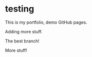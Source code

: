 # testing
This is my portfolio, demo GitHub pages.

Adding more stuff.


The best branch!

More stuff!
